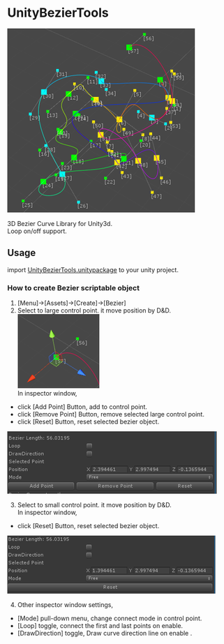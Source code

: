 # UnityBezierTools

![UnityBezierTools](ReadMeData/ss001.png)

3D Bezier Curve Library for Unity3d.  
Loop on/off support.

## Usage

import [UnityBezierTools.unitypackage](UnityBezierTools.unitypackage) to your unity project.

### How to create Bezier scriptable object

1. [Menu]->[Assets]->[Create]->[Bezier]
2. Select to large control point. it move position by D&D.   
![Select large control point](ReadMeData/ss002.png)  
In inspector window,  
 - click [Add Point] Button, add to control point.  
 - click [Remove Point] Button, remove selected large control point.  
 - click [Reset] Button, reset selected bezier object.

 ![UnityBezierTools](ReadMeData/ss003.png)

3. Select to small control point. it move position by D&D.  
 In inspector window,
  - click [Reset] Button, reset selected bezier object.

  ![UnityBezierTools](ReadMeData/ss004.png)

4. Other inspector window settings,
 - [Mode] pull-down menu, change connect mode in control point.
 - [Loop] toggle,  connect the first and last points on enable.
 - [DrawDirection] toggle, Draw curve direction line on enable .
